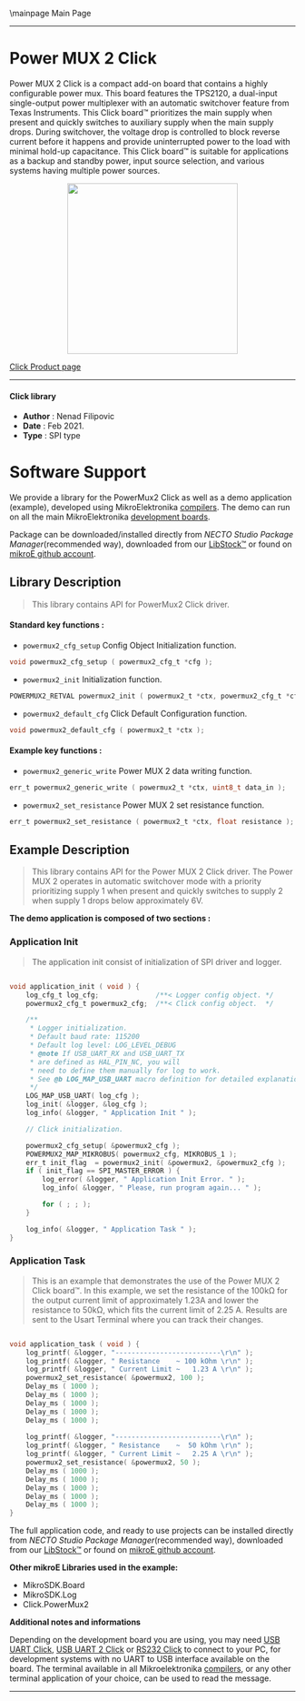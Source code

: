 \mainpage Main Page

---
# Power MUX 2 Click

Power MUX 2 Click is a compact add-on board that contains a highly configurable power mux. This board features the TPS2120, a dual-input single-output power multiplexer with an automatic switchover feature from Texas Instruments. This Click board™ prioritizes the main supply when present and quickly switches to auxiliary supply when the main supply drops. During switchover, the voltage drop is controlled to block reverse current before it happens and provide uninterrupted power to the load with minimal hold-up capacitance. This Click board™ is suitable for applications as a backup and standby power, input source selection, and various systems having multiple power sources.

<p align="center">
  <img src="https://download.mikroe.com/images/click_for_ide/power_mux_2_click.png" height=300px>
</p>

[Click Product page](https://www.mikroe.com/power-mux-2-click)

---


#### Click library

- **Author**        : Nenad Filipovic
- **Date**          : Feb 2021.
- **Type**          : SPI type


# Software Support

We provide a library for the PowerMux2 Click
as well as a demo application (example), developed using MikroElektronika
[compilers](https://www.mikroe.com/necto-studio).
The demo can run on all the main MikroElektronika [development boards](https://www.mikroe.com/development-boards).

Package can be downloaded/installed directly from *NECTO Studio Package Manager*(recommended way), downloaded from our [LibStock&trade;](https://libstock.mikroe.com) or found on [mikroE github account](https://github.com/MikroElektronika/mikrosdk_click_v2/tree/master/clicks).

## Library Description

> This library contains API for PowerMux2 Click driver.

#### Standard key functions :

- `powermux2_cfg_setup` Config Object Initialization function.
```c
void powermux2_cfg_setup ( powermux2_cfg_t *cfg );
```

- `powermux2_init` Initialization function.
```c
POWERMUX2_RETVAL powermux2_init ( powermux2_t *ctx, powermux2_cfg_t *cfg );
```

- `powermux2_default_cfg` Click Default Configuration function.
```c
void powermux2_default_cfg ( powermux2_t *ctx );
```

#### Example key functions :

- `powermux2_generic_write` Power MUX 2 data writing function.
```c
err_t powermux2_generic_write ( powermux2_t *ctx, uint8_t data_in );
```

- `powermux2_set_resistance` Power MUX 2 set resistance function.
```c
err_t powermux2_set_resistance ( powermux2_t *ctx, float resistance );
```

## Example Description

> This library contains API for the Power MUX 2 Click driver. 
> The Power MUX 2 operates in automatic switchover mode with a priority prioritizing supply 1 
> when present and quickly switches to supply 2 when supply 1 drops below approximately 6V.

**The demo application is composed of two sections :**

### Application Init

> The application init consist of initialization of SPI driver and logger.

```c

void application_init ( void ) {
    log_cfg_t log_cfg;              /**< Logger config object. */
    powermux2_cfg_t powermux2_cfg;  /**< Click config object.  */

    /** 
     * Logger initialization.
     * Default baud rate: 115200
     * Default log level: LOG_LEVEL_DEBUG
     * @note If USB_UART_RX and USB_UART_TX 
     * are defined as HAL_PIN_NC, you will 
     * need to define them manually for log to work. 
     * See @b LOG_MAP_USB_UART macro definition for detailed explanation.
     */
    LOG_MAP_USB_UART( log_cfg );
    log_init( &logger, &log_cfg );
    log_info( &logger, " Application Init " );

    // Click initialization.

    powermux2_cfg_setup( &powermux2_cfg );
    POWERMUX2_MAP_MIKROBUS( powermux2_cfg, MIKROBUS_1 );
    err_t init_flag  = powermux2_init( &powermux2, &powermux2_cfg );
    if ( init_flag == SPI_MASTER_ERROR ) {
        log_error( &logger, " Application Init Error. " );
        log_info( &logger, " Please, run program again... " );

        for ( ; ; );
    }

    log_info( &logger, " Application Task " );
}

```

### Application Task

> This is an example that demonstrates the use of the Power MUX 2 Click board™. 
> In this example, we set the resistance of the 100kΩ 
> for the output current limit of approximately 1.23A 
> and lower the resistance to 50kΩ, which fits the current limit of 2.25 A. 
> Results are sent to the Usart Terminal where you can track their changes.

```c

void application_task ( void ) {
    log_printf( &logger, "--------------------------\r\n" );
    log_printf( &logger, " Resistance    ~ 100 kOhm \r\n" );
    log_printf( &logger, " Current Limit ~   1.23 A \r\n" );
    powermux2_set_resistance( &powermux2, 100 );
    Delay_ms ( 1000 );
    Delay_ms ( 1000 );
    Delay_ms ( 1000 );
    Delay_ms ( 1000 );
    Delay_ms ( 1000 );
    
    log_printf( &logger, "--------------------------\r\n" );
    log_printf( &logger, " Resistance    ~  50 kOhm \r\n" );
    log_printf( &logger, " Current Limit ~   2.25 A \r\n" );
    powermux2_set_resistance( &powermux2, 50 );
    Delay_ms ( 1000 );
    Delay_ms ( 1000 );
    Delay_ms ( 1000 );
    Delay_ms ( 1000 );
    Delay_ms ( 1000 );
}

```

The full application code, and ready to use projects can be installed directly from *NECTO Studio Package Manager*(recommended way), downloaded from our [LibStock&trade;](https://libstock.mikroe.com) or found on [mikroE github account](https://github.com/MikroElektronika/mikrosdk_click_v2/tree/master/clicks).

**Other mikroE Libraries used in the example:**

- MikroSDK.Board
- MikroSDK.Log
- Click.PowerMux2

**Additional notes and informations**

Depending on the development board you are using, you may need
[USB UART Click](http://shop.mikroe.com/usb-uart-click),
[USB UART 2 Click](http://shop.mikroe.com/usb-uart-2-click) or
[RS232 Click](http://shop.mikroe.com/rs232-click) to connect to your PC, for
development systems with no UART to USB interface available on the board. The
terminal available in all Mikroelektronika
[compilers](http://shop.mikroe.com/compilers), or any other terminal application
of your choice, can be used to read the message.

---
